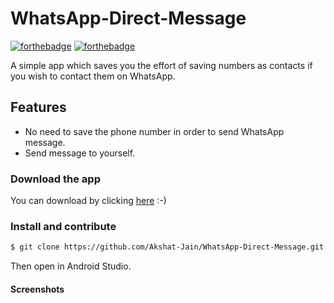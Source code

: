 # WhatsApp-Direct-Message

[![forthebadge](https://forthebadge.com/images/badges/built-for-android.svg)](http://forthebadge.com)
[![forthebadge](https://forthebadge.com/images/badges/made-with-java.svg)](http://forthebadge.com)

A simple app which saves you the effort of saving numbers as contacts if you wish to contact them on WhatsApp.

## Features
* No need to save the phone number in order to send WhatsApp message.
* Send message to yourself.

### Download the app

You can download by clicking [here](https://github.com/Akshat-Jain/WhatsApp-Direct-Message/raw/master/apk/WhatsApp%20Direct%20Message.apk) :-)

### Install and contribute

```sh
$ git clone https://github.com/Akshat-Jain/WhatsApp-Direct-Message.git
```
Then open in Android Studio.
#### Screenshots
